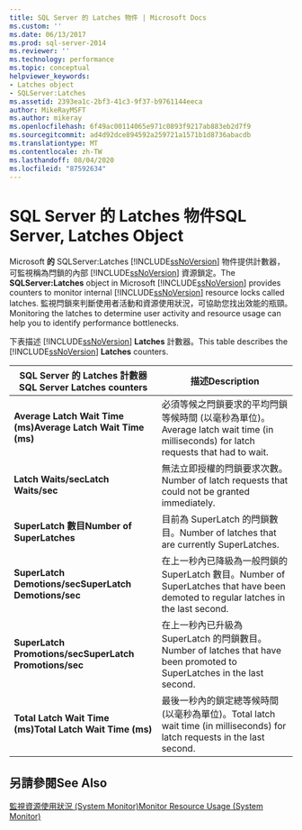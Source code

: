 ```yaml
---
title: SQL Server 的 Latches 物件 | Microsoft Docs
ms.custom: ''
ms.date: 06/13/2017
ms.prod: sql-server-2014
ms.reviewer: ''
ms.technology: performance
ms.topic: conceptual
helpviewer_keywords:
- Latches object
- SQLServer:Latches
ms.assetid: 2393ea1c-2bf3-41c3-9f37-b9761144eeca
author: MikeRayMSFT
ms.author: mikeray
ms.openlocfilehash: 6f49ac00114065e971c0893f9217ab883eb2d7f9
ms.sourcegitcommit: ad4d92dce894592a259721a1571b1d8736abacdb
ms.translationtype: MT
ms.contentlocale: zh-TW
ms.lasthandoff: 08/04/2020
ms.locfileid: "87592634"
---
```

# <a name="sql-server-latches-object"></a><span data-ttu-id="0bee6-102">SQL Server 的 Latches 物件</span><span class="sxs-lookup"><span data-stu-id="0bee6-102">SQL Server, Latches Object</span></span>
  <span data-ttu-id="0bee6-103">Microsoft **的** SQLServer:Latches [!INCLUDE[ssNoVersion](../../includes/ssnoversion-md.md)] 物件提供計數器，可監視稱為閂鎖的內部 [!INCLUDE[ssNoVersion](../../includes/ssnoversion-md.md)] 資源鎖定。</span><span class="sxs-lookup"><span data-stu-id="0bee6-103">The **SQLServer:Latches** object in Microsoft [!INCLUDE[ssNoVersion](../../includes/ssnoversion-md.md)] provides counters to monitor internal [!INCLUDE[ssNoVersion](../../includes/ssnoversion-md.md)] resource locks called latches.</span></span> <span data-ttu-id="0bee6-104">監視閂鎖來判斷使用者活動和資源使用狀況，可協助您找出效能的瓶頸。</span><span class="sxs-lookup"><span data-stu-id="0bee6-104">Monitoring the latches to determine user activity and resource usage can help you to identify performance bottlenecks.</span></span>  
  
 <span data-ttu-id="0bee6-105">下表描述 [!INCLUDE[ssNoVersion](../../includes/ssnoversion-md.md)] **Latches** 計數器。</span><span class="sxs-lookup"><span data-stu-id="0bee6-105">This table describes the [!INCLUDE[ssNoVersion](../../includes/ssnoversion-md.md)] **Latches** counters.</span></span>  
  
|<span data-ttu-id="0bee6-106">SQL Server 的 Latches 計數器</span><span class="sxs-lookup"><span data-stu-id="0bee6-106">SQL Server Latches counters</span></span>|<span data-ttu-id="0bee6-107">描述</span><span class="sxs-lookup"><span data-stu-id="0bee6-107">Description</span></span>|  
|---------------------------------|-----------------|  
|<span data-ttu-id="0bee6-108">**Average Latch Wait Time (ms)**</span><span class="sxs-lookup"><span data-stu-id="0bee6-108">**Average Latch Wait Time (ms)**</span></span>|<span data-ttu-id="0bee6-109">必須等候之閂鎖要求的平均閂鎖等候時間 (以毫秒為單位)。</span><span class="sxs-lookup"><span data-stu-id="0bee6-109">Average latch wait time (in milliseconds) for latch requests that had to wait.</span></span>|  
|<span data-ttu-id="0bee6-110">**Latch Waits/sec**</span><span class="sxs-lookup"><span data-stu-id="0bee6-110">**Latch Waits/sec**</span></span>|<span data-ttu-id="0bee6-111">無法立即授權的閂鎖要求次數。</span><span class="sxs-lookup"><span data-stu-id="0bee6-111">Number of latch requests that could not be granted immediately.</span></span>|  
|<span data-ttu-id="0bee6-112">**SuperLatch 數目**</span><span class="sxs-lookup"><span data-stu-id="0bee6-112">**Number of SuperLatches**</span></span>|<span data-ttu-id="0bee6-113">目前為 SuperLatch 的閂鎖數目。</span><span class="sxs-lookup"><span data-stu-id="0bee6-113">Number of latches that are currently SuperLatches.</span></span>|  
|<span data-ttu-id="0bee6-114">**SuperLatch Demotions/sec**</span><span class="sxs-lookup"><span data-stu-id="0bee6-114">**SuperLatch Demotions/sec**</span></span>|<span data-ttu-id="0bee6-115">在上一秒內已降級為一般閂鎖的 SuperLatch 數目。</span><span class="sxs-lookup"><span data-stu-id="0bee6-115">Number of SuperLatches that have been demoted to regular latches in the last second.</span></span>|  
|<span data-ttu-id="0bee6-116">**SuperLatch Promotions/sec**</span><span class="sxs-lookup"><span data-stu-id="0bee6-116">**SuperLatch Promotions/sec**</span></span>|<span data-ttu-id="0bee6-117">在上一秒內已升級為 SuperLatch 的閂鎖數目。</span><span class="sxs-lookup"><span data-stu-id="0bee6-117">Number of latches that have been promoted to SuperLatches in the last second.</span></span>|  
|<span data-ttu-id="0bee6-118">**Total Latch Wait Time (ms)**</span><span class="sxs-lookup"><span data-stu-id="0bee6-118">**Total Latch Wait Time (ms)**</span></span>|<span data-ttu-id="0bee6-119">最後一秒內的鎖定總等候時間 (以毫秒為單位)。</span><span class="sxs-lookup"><span data-stu-id="0bee6-119">Total latch wait time (in milliseconds) for latch requests in the last second.</span></span>|  
  
## <a name="see-also"></a><span data-ttu-id="0bee6-120">另請參閱</span><span class="sxs-lookup"><span data-stu-id="0bee6-120">See Also</span></span>  
 [<span data-ttu-id="0bee6-121">監視資源使用狀況 &#40;System Monitor&#41;</span><span class="sxs-lookup"><span data-stu-id="0bee6-121">Monitor Resource Usage &#40;System Monitor&#41;</span></span>](monitor-resource-usage-system-monitor.md)  
  
  
